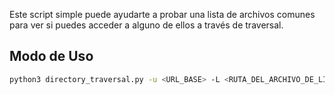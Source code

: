 Este script simple puede ayudarte a probar una lista de archivos comunes para ver si puedes acceder a alguno de ellos a través de traversal.
## Modo de Uso
```bash
python3 directory_traversal.py -u <URL_BASE> -L <RUTA_DEL_ARCHIVO_DE_LISTA> -a "<USER_AGENT>"
```
